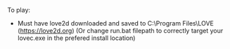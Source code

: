 To play:
- Must have love2d downloaded and saved to C:\Program Files\LOVE (https://love2d.org)
(Or change run.bat filepath to correctly target your lovec.exe in the prefered install location)